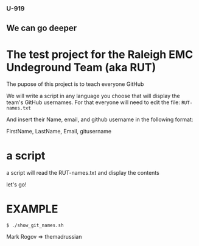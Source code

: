 ### U-919

## We can go deeper

# The test project for the Raleigh EMC Undeground Team (aka RUT)
The pupose of this project is to teach everyone GitHub

We will write a script in any language you choose that will display the team's GitHub usernames.
For that everyone will need to edit the file:
`RUT-names.txt`

And insert their Name, email, and github username in the following format:

FirstName, LastName, Email, gitusername

# a script
a script will read the RUT-names.txt and display the contents

let's go!

# EXAMPLE
`$ ./show_git_names.sh`

Mark Rogov => themadrussian


